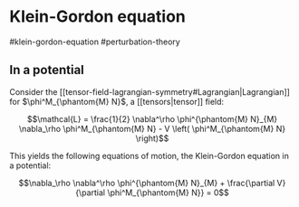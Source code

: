 # Klein-Gordon equation
#klein-gordon-equation #perturbation-theory


## In a potential
Consider the [[tensor-field-lagrangian-symmetry#Lagrangian|Lagrangian]] for $\phi^M_{\phantom{M} N}$, a [[tensors|tensor]] field:

$$\mathcal{L} = \frac{1}{2} \nabla^\rho \phi^{\phantom{M} N}_{M} \nabla_\rho \phi^M_{\phantom{M} N} - V \left( \phi^M_{\phantom{M} N} \right)$$

This yields the following equations of motion, the Klein-Gordon equation in a potential:

$$\nabla_\rho \nabla^\rho \phi^{\phantom{M} N}_{M} + \frac{\partial V}{\partial \phi^M_{\phantom{M} N}} = 0$$



